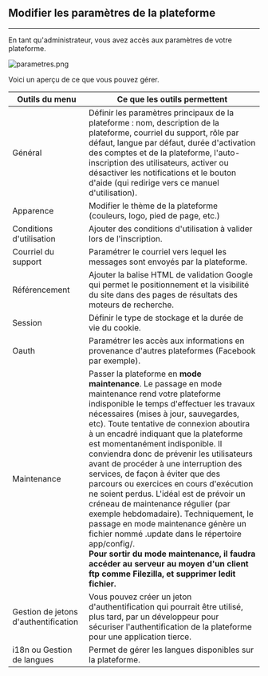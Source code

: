 ## Modifier les paramètres de la plateforme
---
En tant qu'administrateur, vous avez accès aux paramètres de votre plateforme.

![parametres.png](http://www.claroline.net/uploads/custom/images/parametres.png)

Voici un aperçu de ce que vous pouvez gérer.

| Outils du menu | Ce que les outils permettent |
| -- | -- |
| Général | Définir les paramètres principaux de la plateforme : nom, description de la plateforme, courriel du support, rôle par défaut, langue par défaut, durée d'activation des comptes et de la plateforme, l'auto-inscription des utilisateurs, activer ou désactiver les notifications et le bouton d'aide (qui redirige vers ce manuel d'utilisation). |
| Apparence | Modifier le thème de la plateforme (couleurs, logo, pied de page, etc.) |
| Conditions d'utilisation | Ajouter des conditions d'utilisation à valider lors de l'inscription. |
| Courriel du support | Paramétrer le courriel vers lequel les messages sont envoyés par la plateforme. |
| Référencement | Ajouter la balise HTML de validation Google qui permet le positionnement et la visibilité du site dans des pages de résultats des moteurs de recherche. |
| Session | Définir le type de stockage et la durée de vie du cookie. |
| Oauth | Paramétrer les accès aux informations en provenance d'autres plateformes (Facebook par exemple). |
| Maintenance | Passer la plateforme en **mode maintenance**. Le passage en mode maintenance rend votre plateforme indisponible le temps d'effectuer les travaux nécessaires (mises à jour, sauvegardes, etc). Toute tentative de connexion aboutira à un encadré indiquant que la plateforme est momentanément indisponible. Il conviendra donc de prévenir les utilisateurs avant de procéder à une interruption des services, de façon à éviter que des parcours ou exercices en cours d'exécution ne soient perdus. L'idéal est de prévoir un créneau de maintenance régulier (par exemple hebdomadaire). Techniquement, le passage en mode maintenance génère un fichier nommé .update dans le répertoire app/config/. <br >**Pour sortir du mode maintenance, il faudra accéder au serveur au moyen d'un client ftp comme Filezilla, et supprimer ledit fichier.** |
| Gestion de jetons d'authentification | Vous pouvez créer un jeton d'authentification qui pourrait être utilisé, plus tard, par un développeur pour sécuriser l'authentification de la plateforme pour une application tierce. |
| i18n ou Gestion de langues | Permet de gérer les langues disponibles sur la plateforme. |

 	
 	
 	
 	
 	
 	

